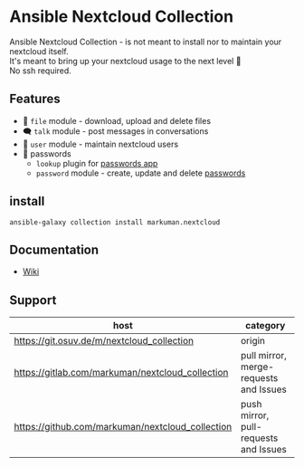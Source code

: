 # Ansible Nextcloud Collection

Ansible Nextcloud Collection - is not meant to install nor to maintain your nextcloud itself.  
It's meant to bring up your nextcloud usage to the next level 🚀  
No ssh required.

## Features

* 💾 `file` module - download, upload and delete files
* 🗨 `talk` module - post messages in conversations
* 👥 `user` module - maintain nextcloud users
* 🔑 passwords
    * `lookup` plugin for [passwords app](https://apps.nextcloud.com/apps/passwords)
    * `password` module - create, update and delete [passwords](https://apps.nextcloud.com/apps/passwords)


## install

`ansible-galaxy collection install markuman.nextcloud`

## Documentation

* [Wiki](https://git.osuv.de/m/nextcloud_collection/wiki/Home)

## Support

| **host** | **category** |
| --- | --- |
| https://git.osuv.de/m/nextcloud_collection | origin |
| https://gitlab.com/markuman/nextcloud_collection | pull mirror, merge-requests and Issues |
| https://github.com/markuman/nextcloud_collection | push mirror, pull-requests and Issues |

